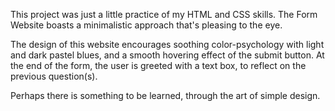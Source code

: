 This project was just a little practice of my HTML and CSS skills.
The Form Website boasts a minimalistic approach that's pleasing to the eye.

The design of this website encourages soothing color-psychology with light and dark pastel blues,
and a smooth hovering effect of the submit button. At the end of the form, the user is greeted with a
text box, to reflect on the previous question(s).

Perhaps there is something to be learned, through the art of simple design.
